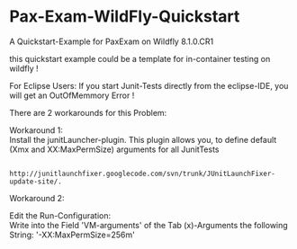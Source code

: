 Pax-Exam-WildFly-Quickstart
===========================

A Quickstart-Example for PaxExam on Wildfly 8.1.0.CR1

this quickstart example  could be a template for in-container testing on wildfly !




For Eclipse Users: 
If you start Junit-Tests directly from the eclipse-IDE, you will get an OutOfMemmory Error !

There are 2 workarounds for this Problem: 
    	
Workaround 1:  
Install the junitLauncher-plugin.
This plugin allows you, to define default (Xmx and XX:MaxPermSize) arguments for all JunitTests
			 
			 http://junitlaunchfixer.googlecode.com/svn/trunk/JUnitLaunchFixer-update-site/.


			 
Workaround 2:

Edit the Run-Configuration:   
Write into the Field 'VM-arguments' of the Tab (x)-Arguments the following String: '-XX:MaxPermSize=256m'
    	   
    	   
    	   
    	 